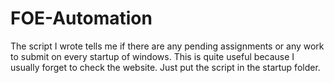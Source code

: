 # FOE-Automation

The script I wrote tells me if there are any pending assignments or any work to submit on every startup of windows. This is quite useful because I usually forget to check the website.
Just put the script in the startup folder.
